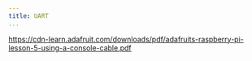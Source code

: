 ```yaml
---
title: UART
...
```


https://cdn-learn.adafruit.com/downloads/pdf/adafruits-raspberry-pi-lesson-5-using-a-console-cable.pdf
